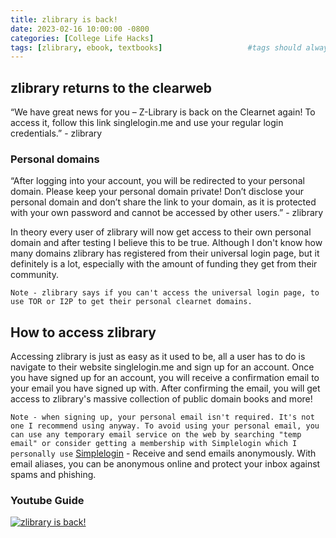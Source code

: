 ```yaml
---
title: zlibrary is back! 
date: 2023-02-16 10:00:00 -0800
categories: [College Life Hacks]
tags: [zlibrary, ebook, textbooks]                   #tags should always be lowercase
---
```


## zlibrary returns to the clearweb

“We have great news for you – Z-Library is back on the Clearnet again! To access it, follow this link singlelogin.me and use your regular login credentials.” - zlibrary

### Personal domains

“After logging into your account, you will be redirected to your personal domain. Please keep your personal domain private! Don’t disclose your personal domain and don’t share the link to your domain, as it is protected with your own password and cannot be accessed by other users.” - zlibrary

In theory every user of zlibrary will now get access to their own personal domain and after testing I believe this to be true. Although I don't know how many domains zlibrary has registered from their universal login page, but it definitely is a lot, especially with the amount of funding they get from their community. 

`Note - zlibrary says if you can't access the universal login page, to use TOR or I2P to get their personal clearnet domains.`

## How to access zlibrary 

Accessing zlibrary is just as easy as it used to be, all a user has to do is navigate to their website singlelogin.me and sign up for an account. Once you have signed up for an account, you will receive a confirmation email to your email you have signed up with. After confirming the email, you will get access to zlibrary's massive collection of public domain books and more!

`Note - when signing up, your personal email isn't required. It's not one I recommend using anyway. To avoid using your personal email, you can use any temporary email service on the web by searching "temp email" or consider getting a membership with Simplelogin which I personally use` [Simplelogin](https://simplelogin.io?slref=jacobgonzales) -  Receive and send emails anonymously. With email aliases, you can be anonymous online and protect your inbox against spams and phishing.

### Youtube Guide

[![zlibrary is back!](https://img.youtube.com/vi/JFfSAbFMd7A/0.jpg)](https://www.youtube.com/watch?v=JFfSAbFMd7A "how to access zlibrary from the clearweb")